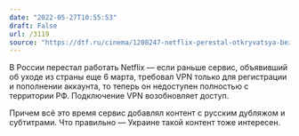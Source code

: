 ```yaml
---
date: "2022-05-27T10:55:53"
draft: False
url: /3119
source: "https://dtf.ru/cinema/1208247-netflix-perestal-otkryvatsya-bez-vpn-u-polzovateley-iz-rossii"
---
```


В России перестал работать Netflix — если раньше сервис, объявивший об уходе из страны еще 6 марта, требовал VPN только для регистрации и пополнении аккаунта, то теперь он недоступен полностью с территории РФ. Подключение VPN возобновляет доступ.

Причем всё это время сервис добавлял контент с русским дубляжом и субтитрами. Что правильно — Украине такой контент тоже интересен.
